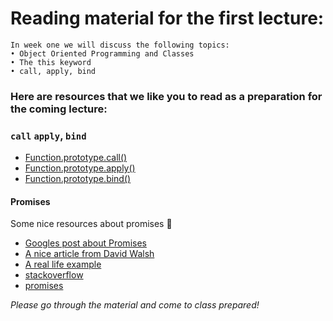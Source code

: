 # Reading material for the first lecture:

```
In week one we will discuss the following topics:
• Object Oriented Programming and Classes
• The this keyword
• call, apply, bind
```

### Here are resources that we like you to read as a preparation for the coming lecture:

### `call` `apply`, `bind`
- [Function.prototype.call()](https://developer.mozilla.org/en-US/docs/Web/JavaScript/Reference/Global_Objects/Function/call)
- [Function.prototype.apply()](https://developer.mozilla.org/en-US/docs/Web/JavaScript/Reference/Global_Objects/Function/apply)
- [Function.prototype.bind()](https://developer.mozilla.org/en-US/docs/Web/JavaScript/Reference/Global_Objects/Function/bind)

#### Promises
Some nice resources about promises :ring:
- [Googles post about Promises](https://developers.google.com/web/fundamentals/getting-started/primers/promises)
- [A nice article from David Walsh](https://davidwalsh.name/promises)
- [A real life example](https://github.com/mdn/js-examples/blob/master/promises-test/index.html)
- [stackoverflow](http://stackoverflow.com/questions/13343340/calling-an-asynchronous-function-within-a-for-loop-in-javascript)
- [promises](https://www.youtube.com/watch?v=WBupia9oidU)

_Please go through the material and come to class prepared!_